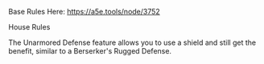 Base Rules Here: https://a5e.tools/node/3752

House Rules

The Unarmored Defense feature allows you to use a shield and still get the benefit, similar to a Berserker's Rugged Defense.